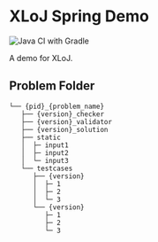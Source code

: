 # XLoJ Spring Demo

![Java CI with Gradle](https://github.com/XLoJ/spring-demo/workflows/Java%20CI%20with%20Gradle/badge.svg)

A demo for XLoJ.

## Problem Folder

```
└── {pid}_{problem_name}
   ├── {version}_checker
   ├── {version}_validator
   ├── {version}_solution
   ├── static
   │  ├─ input1
   │  ├─ input2
   │  └─ input3
   └── testcases
      ├── {version}
      │  ├─ 1
      │  ├─ 2
      │  └─ 3
      └── {version}
         ├─ 1
         ├─ 2
         └─ 3
```
